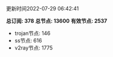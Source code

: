更新时间2022-07-29 06:42:41

**总订阅: 378**
**总节点: 13600**
**有效节点: 2537**
- trojan节点: 146
- ss节点: 616
- v2ray节点: 1775
